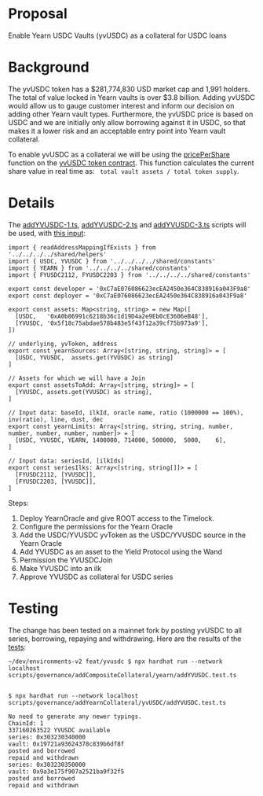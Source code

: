 # Proposal
Enable Yearn USDC Vaults (yvUSDC) as a collateral for USDC loans

# Background
The yvUSDC token has a $281,774,830 USD market cap and 1,991 holders. The total of value locked in Yearn vaults is over $3.8 billion. Adding yvUSDC would allow us to gauge customer interest and inform our decision on adding other Yearn vault types. Furthermore, the yvUSDC price is based on USDC and we are initially only allow borrowing against it in USDC, so that makes it a lower risk and an acceptable entry point into Yearn vault collateral.

To enable yvUSDC as a collateral we will be using the [pricePerShare](https://github.com/yearn/yearn-vaults/blob/main/contracts/Vault.vy) function on the [yvUSDC token contract](https://etherscan.io/token/0x5f18c75abdae578b483e5f43f12a39cf75b973a9#readContract).  This function calculates the current share value in real time as: ` total vault assets / total token supply`.

# Details

The [addYVUSDC-1.ts](https://github.com/yieldprotocol/environments-v2/blob/feat/yvusdc/scripts/governance/addYearnCollateral/yvUSDC/addYVUSDC-1.ts), [addYVUSDC-2.ts](https://github.com/yieldprotocol/environments-v2/blob/feat/yvusdc/scripts/governance/addYearnCollateral/yvUSDC/addYVUSDC-2.ts)  and [addYVUSDC-3.ts](https://github.com/yieldprotocol/environments-v2/blob/feat/yvusdc/scripts/governance/addYearnCollateral/yvUSDC/addYVUSDC-3.ts) scripts  will be used, with [this input](https://github.com/yieldprotocol/environments-v2/blob/feat/yvusdc/scripts/governance/addYearnCollateral/yvUSDC/addYVUSDC.mainnet.config.ts):

```
import { readAddressMappingIfExists } from '../../../../shared/helpers'
import { USDC, YVUSDC } from '../../../../shared/constants'
import { YEARN } from '../../../../shared/constants'
import { FYUSDC2112, FYUSDC2203 } from '../../../../shared/constants'

export const developer = '0xC7aE076086623ecEA2450e364C838916a043F9a8'
export const deployer = '0xC7aE076086623ecEA2450e364C838916a043F9a8'

export const assets: Map<string, string> = new Map([
  [USDC,   '0xA0b86991c6218b36c1d19D4a2e9Eb0cE3606eB48'],
  [YVUSDC, '0x5f18c75abdae578b483e5f43f12a39cf75b973a9'],
])

// underlying, yvToken, address
export const yearnSources: Array<[string, string, string]> = [
  [USDC, YVUSDC,  assets.get(YVUSDC) as string]
]

// Assets for which we will have a Join
export const assetsToAdd: Array<[string, string]> = [
  [YVUSDC, assets.get(YVUSDC) as string],
]

// Input data: baseId, ilkId, oracle name, ratio (1000000 == 100%), inv(ratio), line, dust, dec
export const yearnLimits: Array<[string, string, string, number, number, number, number, number]> = [
  [USDC, YVUSDC, YEARN, 1400000, 714000, 500000,  5000,    6],
]

// Input data: seriesId, [ilkIds]
export const seriesIlks: Array<[string, string[]]> = [
  [FYUSDC2112, [YVUSDC]],
  [FYUSDC2203, [YVUSDC]],
]

```
Steps:
 1.  Deploy YearnOracle and give ROOT access to the Timelock.
 2.  Configure the permissions for the Yearn Oracle
 3.  Add the USDC/YVUSDC yvToken as the USDC/YVUSDC source in the Yearn Oracle
 7.  Add YVUSDC as an asset to the Yield Protocol using the Wand
 8.  Permission the YVUSDCJoin
 9.  Make YVUSDC into an ilk
 10. Approve YVUSDC as collateral for USDC series

# Testing
The change has been tested on a mainnet fork by posting yvUSDC to all series, borrowing, repaying and withdrawing.  Here are the results of the [tests](https://github.com/yieldprotocol/environments-v2/blob/feat/yvusdc/scripts/governance/addYearnCollateral/yvUSDC/addYVUSDC.test.ts):

```
~/dev/environments-v2 feat/yvusdc $ npx hardhat run --network localhost scripts/governance/addCompositeCollateral/yearn/addYVUSDC.test.ts


$ npx hardhat run --network localhost scripts/governance/addYearnCollateral/yvUSDC/addYVUSDC.test.ts

No need to generate any newer typings.
ChainId: 1
337160263522 YVUSDC available
series: 0x303230340000
vault: 0x19721a93624378c839b6df8f
posted and borrowed
repaid and withdrawn
series: 0x303230350000
vault: 0x9a3e175f907a2521ba9f32f5
posted and borrowed
repaid and withdrawn
```
